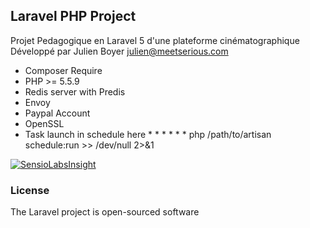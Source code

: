 ## Laravel PHP Project

Projet Pedagogique en Laravel 5 d'une plateforme cinématographique
Développé par Julien Boyer  julien@meetserious.com

* Composer Require
* PHP >= 5.5.9
* Redis server with Predis
* Envoy
* Paypal Account
* OpenSSL
* Task launch in schedule here * * * * * * php /path/to/artisan schedule:run >> /dev/null 2>&1


[![SensioLabsInsight](https://insight.sensiolabs.com/projects/13d25ea9-d21c-46f6-8181-427e421844ff/big.png)](https://insight.sensiolabs.com/projects/13d25ea9-d21c-46f6-8181-427e421844ff)



### License

The Laravel project is open-sourced software